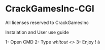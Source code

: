 # CrackGamesInc-CGI

All licenses reserved  to CrackGamesInc

Instalation and User use guide

1- Open CMD
2- Type <start CGI.py> *whitout <>*
3- Enjoy !
à
